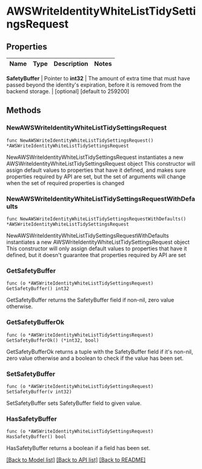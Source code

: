 # AWSWriteIdentityWhiteListTidySettingsRequest


## Properties

Name | Type | Description | Notes
------------ | ------------- | ------------- | -------------


**SafetyBuffer** | Pointer to **int32** | The amount of extra time that must have passed beyond the identity&#x27;s expiration, before it is removed from the backend storage. | [optional] [default to 259200]



## Methods


### NewAWSWriteIdentityWhiteListTidySettingsRequest

`func NewAWSWriteIdentityWhiteListTidySettingsRequest() *AWSWriteIdentityWhiteListTidySettingsRequest`

NewAWSWriteIdentityWhiteListTidySettingsRequest instantiates a new AWSWriteIdentityWhiteListTidySettingsRequest object
This constructor will assign default values to properties that have it defined,
and makes sure properties required by API are set, but the set of arguments
will change when the set of required properties is changed

### NewAWSWriteIdentityWhiteListTidySettingsRequestWithDefaults

`func NewAWSWriteIdentityWhiteListTidySettingsRequestWithDefaults() *AWSWriteIdentityWhiteListTidySettingsRequest`

NewAWSWriteIdentityWhiteListTidySettingsRequestWithDefaults instantiates a new AWSWriteIdentityWhiteListTidySettingsRequest object
This constructor will only assign default values to properties that have it defined,
but it doesn't guarantee that properties required by API are set


### GetSafetyBuffer

`func (o *AWSWriteIdentityWhiteListTidySettingsRequest) GetSafetyBuffer() int32`

GetSafetyBuffer returns the SafetyBuffer field if non-nil, zero value otherwise.

### GetSafetyBufferOk

`func (o *AWSWriteIdentityWhiteListTidySettingsRequest) GetSafetyBufferOk() (*int32, bool)`

GetSafetyBufferOk returns a tuple with the SafetyBuffer field if it's non-nil, zero value otherwise
and a boolean to check if the value has been set.

### SetSafetyBuffer

`func (o *AWSWriteIdentityWhiteListTidySettingsRequest) SetSafetyBuffer(v int32)`

SetSafetyBuffer sets SafetyBuffer field to given value.


### HasSafetyBuffer

`func (o *AWSWriteIdentityWhiteListTidySettingsRequest) HasSafetyBuffer() bool`

HasSafetyBuffer returns a boolean if a field has been set.









[[Back to Model list]](../README.md#documentation-for-models) [[Back to API list]](../README.md#documentation-for-api-endpoints) [[Back to README]](../README.md)


